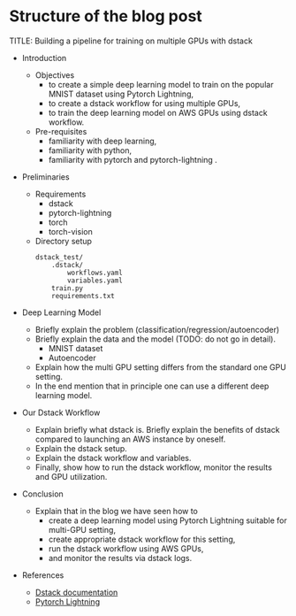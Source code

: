 # Structure of the blog post 
TITLE: Building a pipeline for training on multiple GPUs with dstack
- Introduction
  - Objectives
      - to create a simple deep learning model to train on the popular MNIST dataset using Pytorch Lightning,
      - to create a dstack workflow for using multiple GPUs,
      - to train the deep learning model on AWS GPUs using dstack workflow.
  - Pre-requisites
    - familiarity with deep learning,
    - familiarity with python,
    - familiarity with pytorch and pytorch-lightning .
- Preliminaries
  - Requirements
    - dstack
    - pytorch-lightning
    - torch
    - torch-vision
  - Directory setup
    ```
    dstack_test/
        .dstack/
            workflows.yaml
            variables.yaml
        train.py
        requirements.txt
    ```

- Deep Learning Model
  - Briefly explain the problem (classification/regression/autoencoder)
  - Briefly explain the data and the model (TODO: do not go in detail).
    - MNIST dataset
    - Autoencoder
  - Explain how the multi GPU setting differs from the standard one GPU setting.
  - In the end mention that in principle one can use a different deep learning model.
- Our Dstack Workflow
  - Explain briefly what dstack is. Briefly explain the benefits of dstack compared to launching an AWS instance by oneself.
  - Explain the dstack setup.
  - Explain the dstack workflow and variables.
  - Finally, show how to run the dstack workflow, monitor the results and GPU utilization.
- Conclusion
  - Explain that in the blog we have seen how to
      - create a deep learning model using Pytorch Lightning suitable for multi-GPU setting,
      - create appropriate dstack workflow for this setting,
      - run the dstack workflow using AWS GPUs,
      - and monitor the results via dstack logs.
- References
  - [Dstack documentation](https://docs.dstack.ai)
  - [Pytorch Lightning](https://www.pytorchlightning.ai/)

